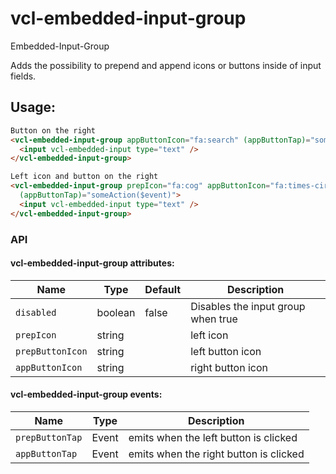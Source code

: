 # vcl-embedded-input-group

Embedded-Input-Group

Adds the possibility to prepend and append icons or buttons inside of input fields.

## Usage:

```html
Button on the right
<vcl-embedded-input-group appButtonIcon="fa:search" (appButtonTap)="someAction($event)">
  <input vcl-embedded-input type="text" />
</vcl-embedded-input-group>

Left icon and button on the right
<vcl-embedded-input-group prepIcon="fa:cog" appButtonIcon="fa:times-circle"
  (appButtonTap)="someAction($event)">
  <input vcl-embedded-input type="text" />
</vcl-embedded-input-group>

```

### API

#### vcl-embedded-input-group attributes:

| Name                                | Type        | Default            | Description
| ----------------------------------  | ----------- | ------------------ |--------------
| `disabled`                          | boolean     | false              | Disables the input group when true
| `prepIcon`                          | string      |                    | left icon
| `prepButtonIcon`                    | string      |                    | left button icon
| `appButtonIcon`                     | string      |                    | right button icon

#### vcl-embedded-input-group events:

Name                  | Type             | Description
--------------------- | ---------------  | -
`prepButtonTap`       | Event            | emits when the left button is clicked
`appButtonTap`        | Event            | emits when the right button is clicked

